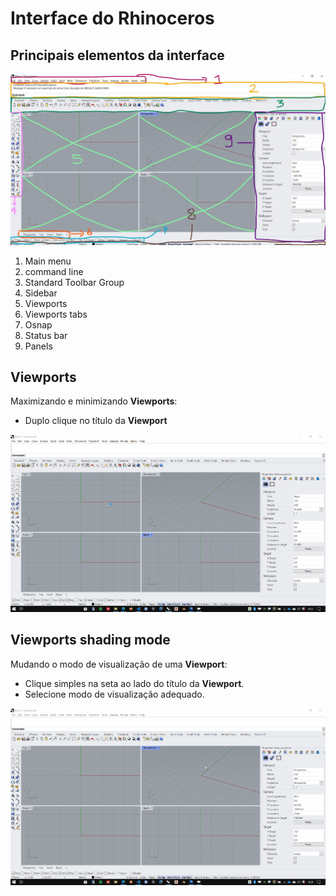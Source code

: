 # Interface do Rhinoceros


## Principais elementos da interface

![interface](./interface.jpg)

1. Main menu
2. command line
3. Standard Toolbar Group
4. Sidebar
5. Viewports
6. Viewports tabs
7. Osnap
8. Status bar
9. Panels

## Viewports

Maximizando e minimizando **Viewports**:

- Duplo clique no título da **Viewport**

![img](./rhino_vports.gif)


## Viewports shading mode

Mudando o modo de visualização de uma **Viewport**:

- Clique simples na seta ao lado do título da **Viewport**.
- Selecione modo de visualização adequado.

![img](./rhino_shading_mode.gif)